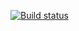 [![Build status](https://ci.appveyor.com/api/projects/status/po9bwx7906lj41yh?svg=true)](https://ci.appveyor.com/project/NadezhdaT87/moneytransfertocard)
